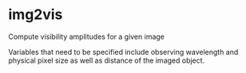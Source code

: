 # img2vis
Compute visibility amplitudes for a given image

Variables that need to be specified include observing wavelength and physical pixel size as well as distance of the imaged object.
